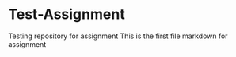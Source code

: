 # Test-Assignment
Testing repository for assignment
This is the first file markdown for assignment 
